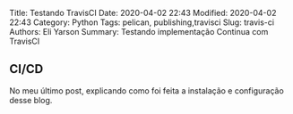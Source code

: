 Title: Testando TravisCI
Date: 2020-04-02 22:43
Modified: 2020-04-02 22:43
Category: Python
Tags: pelican, publishing,travisci
Slug: travis-ci
Authors: Eli Yarson
Summary: Testando implementação Continua com TravisCI


## CI/CD
No meu último post, explicando como foi feita a instalação e configuração desse blog.